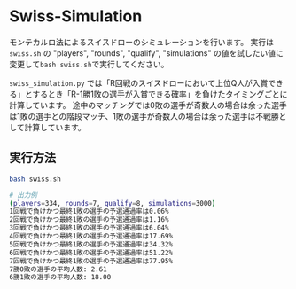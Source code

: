 # Swiss-Simulation

モンテカルロ法によるスイスドローのシミュレーションを行います。
実行は `swiss.sh` の "players", "rounds", "qualify", "simulations" の値を試したい値に変更して`bash swiss.sh`で実行してください。

`swiss_simulation.py` では「R回戦のスイスドローにおいて上位Q人が入賞できる」とするとき「R-1勝1敗の選手が入賞できる確率」を負けたタイミングごとに計算しています。 途中のマッチングでは0敗の選手が奇数人の場合は余った選手は1敗の選手との階段マッチ、1敗の選手が奇数人の場合は余った選手は不戦勝として計算しています。

## 実行方法

```sh
bash swiss.sh

# 出力例
(players=334, rounds=7, qualify=8, simulations=3000)
1回戦で負けかつ最終1敗の選手の予選通過率は0.06%
2回戦で負けかつ最終1敗の選手の予選通過率は1.16%
3回戦で負けかつ最終1敗の選手の予選通過率は6.04%
4回戦で負けかつ最終1敗の選手の予選通過率は17.69%
5回戦で負けかつ最終1敗の選手の予選通過率は34.32%
6回戦で負けかつ最終1敗の選手の予選通過率は51.22%
7回戦で負けかつ最終1敗の選手の予選通過率は77.95%
7勝0敗の選手の平均人数: 2.61
6勝1敗の選手の平均人数: 18.00
